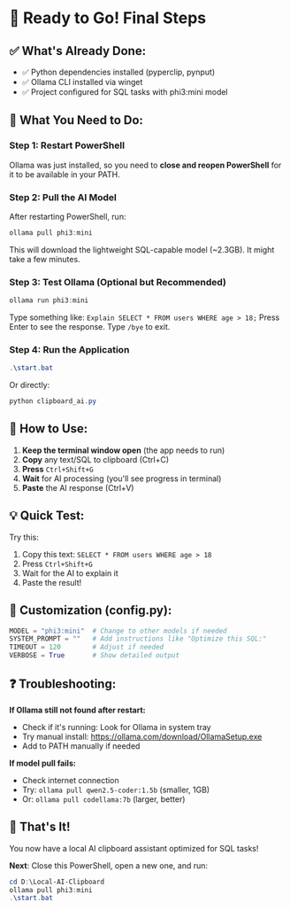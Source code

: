 # 🎉 Ready to Go! Final Steps

## ✅ What's Already Done:
- ✅ Python dependencies installed (pyperclip, pynput)
- ✅ Ollama CLI installed via winget
- ✅ Project configured for SQL tasks with phi3:mini model

## 🔄 What You Need to Do:

### Step 1: Restart PowerShell
Ollama was just installed, so you need to **close and reopen PowerShell** for it to be available in your PATH.

### Step 2: Pull the AI Model
After restarting PowerShell, run:
```powershell
ollama pull phi3:mini
```
This will download the lightweight SQL-capable model (~2.3GB). It might take a few minutes.

### Step 3: Test Ollama (Optional but Recommended)
```powershell
ollama run phi3:mini
```
Type something like: `Explain SELECT * FROM users WHERE age > 18;`
Press Enter to see the response.
Type `/bye` to exit.

### Step 4: Run the Application
```powershell
.\start.bat
```
Or directly:
```powershell
python clipboard_ai.py
```

## 🎯 How to Use:

1. **Keep the terminal window open** (the app needs to run)
2. **Copy** any text/SQL to clipboard (Ctrl+C)
3. **Press** `Ctrl+Shift+G`
4. **Wait** for AI processing (you'll see progress in terminal)
5. **Paste** the AI response (Ctrl+V)

## 💡 Quick Test:

Try this:
1. Copy this text: `SELECT * FROM users WHERE age > 18`
2. Press `Ctrl+Shift+G`
3. Wait for the AI to explain it
4. Paste the result!

## 🔧 Customization (config.py):

```python
MODEL = "phi3:mini"  # Change to other models if needed
SYSTEM_PROMPT = ""   # Add instructions like "Optimize this SQL:"
TIMEOUT = 120        # Adjust if needed
VERBOSE = True       # Show detailed output
```

## ❓ Troubleshooting:

**If Ollama still not found after restart:**
- Check if it's running: Look for Ollama in system tray
- Try manual install: https://ollama.com/download/OllamaSetup.exe
- Add to PATH manually if needed

**If model pull fails:**
- Check internet connection
- Try: `ollama pull qwen2.5-coder:1.5b` (smaller, 1GB)
- Or: `ollama pull codellama:7b` (larger, better)

## 🚀 That's It!

You now have a local AI clipboard assistant optimized for SQL tasks!

**Next**: Close this PowerShell, open a new one, and run:
```powershell
cd D:\Local-AI-Clipboard
ollama pull phi3:mini
.\start.bat
```
